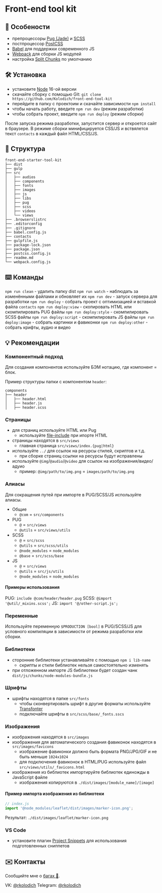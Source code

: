 # Front-end tool kit

## 🚀 Особености

* препроцессоры [Pug (Jade)][pug] и [SCSS][scss]
* постпроцессор [PostCSS][post-css]
* [Babel][babel] для поддержки современного JS
* [Webpack][webpack] для сборки JS модулей
* настройка [Split Chunks][split-chunks] по умолчанию

## 🛠️ Установка

* установите [Node][node-js] 16-ой версии
* скачайте сборку с помощью Git: `git clone https://github.com/Kolodich/front-end-tool-kit`
* перейдите в папку с проектоим и скачайте зависимости `npm install`
* чтобы начать работу, введите `npm run dev` (режим разработки)
* чтобы собрать проект, введите `npm run deploy` (режим сборки)

После запуска режима разработки, запустится сервер и откроется сайт в браузере.
В режиме сборки минифицируется CSS/JS и вствялется текст `contacts` в каждый файл HTML/CSS/JS.

## 📂 Структура

```
front-end-starter-tool-kit
├── dist
├── gulp
├── src
│   ├── audios
│   ├── components
│   ├── fonts
│   ├── images
│   ├── js
│   ├── libs
│   ├── pug
│   ├── scss
│   ├── videos
│   └── views
├── .browserslistrc
├── .editorconfig
├── .gitignore
├── babel.config.js
├── contacts
├── gulpfile.js
├── package-lock.json
├── package.json
├── postcss.config.js
├── readme.md
└── webpack.config.js
```

## ⌨️ Команды

`npm run clean` - удалить папку dist
`npm run watch` - наблюдать за изменёнными файлами и обновляет их
`npm run dev` - запуск сервера для разработки
`npm run deploy` - собрать проект с оптимизацией и вставкой файла `contacts`
`npm run deploy:view` - скопировать HTML или скомпилировать PUG файлы
`npm run deploy:style` - скомпилировать SCSS файлы
`npm run deploy:script` - скомпилировать JS файлы
`npm run deploy:image` - собрать картинки и фавиконки
`npm run deploy:other` - собрать крифты, аудио и видео

## 💡 Рекомендации

### Компонентный подход

Для создания компонентов используйте БЭМ нотацию, где компонент = блок.

Пример структуры папки с компонентом `header`:

```
components
├── header
│   ├── header.html
│   ├── header.js
│   ├── header.scss
```

### Страницы

* для страниц используйте HTML или Pug
  * используйте [file-include][gulp-file-include] при ипорте HTML
* страницы находятся в `src/views`
  * главная страница `src/views/index.{pug|html}`
* используйте `../` для ссылок на ресурсы стилей, скриптов и т.д.
  * при сборке страниц ссылки на ресурсы будут исправлены
* используйте `@img`/`@audio`/`@video` для ссылок на изображения/видео/адуио
  * пример: `@img/path/to/img.png` = `images/path/to/img.png`

### Алиасы

Для сокращения путей при импорте в PUG/SCSS/JS используйте алиасы.

* Общие
  * `@com` = `src/components`
* PUG
  * `@` = `src/views`
  * `@utils` = `src/views/utils`
* SCSS
  * `@` = `src/scss`
  * `@utils` = `src/scss/utils`
  * `@node_modules` =  `node_modules`
  * `@base` = `src/scss/base`
* JS
  * `@` = `src/views`
  * `@utils` = `src/js/utils`
  * `@node_modules` =  `node_modules`

#### Примеры использования

PUG: `include @com/header/header.pug`
SCSS: `@import '@util/_mixins.scss';`
JS: `import '@/other-script.js';`

### Переменные

Используйте переменную `$PRODUCTION [bool]` в PUG/SCSS/JS для условного компиляции в зависимости от режима разработки или сборки.

### Библиотеки

* сторонние библиотеки устанавливайте с помощью `npm i lib-name`
  * скрипты и стили библиотек нельзя самостоятельно изменять
* при отложенном импорте JS библиотеки будет создан чанк `dist/js/chunks/node-modules-bundle.js`

### Шрифты

* шрифты находятся в папке `src/fonts`
  * чтобы сконвертировать шрифт в другие форматы используйте [Transfonter][transfonter]
  * подключайте шрифты в `src/scss/base/_fonts.sscs`

### Изображения

* изображения находятся в `src/images`
* изображения для автоматического создания фавиконок находятся в `src/images/favicons`
  * изображение фавиконки должно быть формата PNG/JPG/GIF и не быть меньше `1024x1024`
  * для подключения фавиконок в HTML/PUG используйте файл `src/views/utils/_favicons.html`
* изображения из библиотек импортируйте библиотек единожды в JavaScript файле
  * изображения копируются в `./dist/images/[module_name]/[image]`

#### Пример импорта изображения из библиотеки

```js
// index.js
import '@node_modules/leaflet/dist/images/marker-icon.png';
```

Результат: `./dist/images/leaflet/marker-icon.png`

### VS Code

* установите плагин [Project Snippets][project-snippets] для использования подготовленных сниппетов

## ✉️ Контакты

Сообщийте мне о [багах 🐛][issues].

VK: [@rkolodich][vk]
Telegram: [@rkolodich][telegram]

[pug]: https://pugjs.org/api/getting-started.html "Pug"
[scss]: https://sass-lang.com/ "SCSS"
[post-css]: https://postcss.org/ "PostCSS"
[babel]: https://babeljs.io/docs/en/ "Babel"
[webpack]: https://webpack.js.org/concepts/ "Webpack"
[split-chunks]: https://webpack.js.org/plugins/split-chunks-plugin/ "Split Chunks Plugin"
[gulp-file-include]: https://github.com/haoxins/gulp-file-include "gulp-file-include"

[node-js]: https://nodejs.org/en/ "Node.js"
[transfonter]: https://transfonter.org/ "Transfonter"
[project-snippets]: https://marketplace.visualstudio.com/items?itemName=rebornix.project-snippets "Project Snippets"

[issues]: https://github.com/Kolodich/front-end-starter-tool-kit/issues "Transfonter"

[telegram]: https://tgtg.su/rkolodich "Telegram"
[vk]: https://vk.com/rkolodich "VK"
